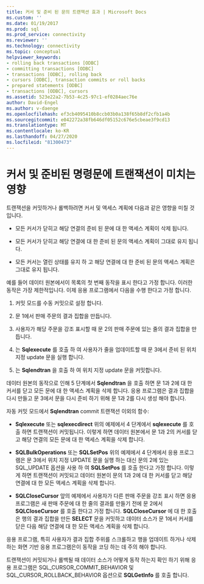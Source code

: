 ```yaml
---
title: 커서 및 준비 된 문의 트랜잭션 효과 | Microsoft Docs
ms.custom: ''
ms.date: 01/19/2017
ms.prod: sql
ms.prod_service: connectivity
ms.reviewer: ''
ms.technology: connectivity
ms.topic: conceptual
helpviewer_keywords:
- rolling back transactions [ODBC]
- committing transactions [ODBC]
- transactions [ODBC], rolling back
- cursors [ODBC], transaction commits or roll backs
- prepared statements [ODBC]
- transactions [ODBC], cursors
ms.assetid: 523e22a2-7b53-4c25-97c1-ef0284aec76e
author: David-Engel
ms.author: v-daenge
ms.openlocfilehash: ef3cb4095410b8ccb03b0a138f65b8df2cfb1a4b
ms.sourcegitcommit: e042272a38fb646df05152c676e5cbeae3f9cd13
ms.translationtype: MT
ms.contentlocale: ko-KR
ms.lasthandoff: 04/27/2020
ms.locfileid: "81300473"
---
```

# <a name="effect-of-transactions-on-cursors-and-prepared-statements"></a>커서 및 준비된 명령문에 트랜잭션이 미치는 영향
트랜잭션을 커밋하거나 롤백하려면 커서 및 액세스 계획에 다음과 같은 영향을 미칠 것입니다.  
  
-   모든 커서가 닫히고 해당 연결의 준비 된 문에 대 한 액세스 계획이 삭제 됩니다.  
  
-   모든 커서가 닫히고 해당 연결에 대 한 준비 된 문의 액세스 계획이 그대로 유지 됩니다.  
  
-   모든 커서는 열린 상태를 유지 하 고 해당 연결에 대 한 준비 된 문의 액세스 계획은 그대로 유지 됩니다.  
  
 예를 들어 데이터 원본에서이 목록의 첫 번째 동작을 표시 한다고 가정 합니다. 이러한 동작은 가장 제한적입니다. 이제 응용 프로그램에서 다음을 수행 한다고 가정 합니다.  
  
1.  커밋 모드를 수동 커밋으로 설정 합니다.  
  
2.  문 1에서 판매 주문의 결과 집합을 만듭니다.  
  
3.  사용자가 해당 주문을 강조 표시할 때 문 2의 판매 주문에 있는 줄의 결과 집합을 만듭니다.  
  
4.  는 **Sqlexecute** 를 호출 하 여 사용자가 줄을 업데이트할 때 문 3에서 준비 된 위치 지정 update 문을 실행 합니다.  
  
5.  는 **Sqlendtran** 을 호출 하 여 위치 지정 update 문을 커밋합니다.  
  
 데이터 원본의 동작으로 인해 5 단계에서 **Sqlendtran** 을 호출 하면 문 1과 2에 대 한 커서를 닫고 모든 문에 대 한 액세스 계획을 삭제 합니다. 응용 프로그램은 결과 집합을 다시 만들고 문 3에서 문을 다시 준비 하기 위해 문 1과 2를 다시 생성 해야 합니다.  
  
 자동 커밋 모드에서 **Sqlendtran** commit 트랜잭션 이외의 함수:  
  
-   **Sqlexecute** 또는 **sqlexecdirect** 위의 예제에서 4 단계에서 **sqlexecute** 를 호출 하면 트랜잭션이 커밋됩니다. 이렇게 하면 데이터 원본에서 문 1과 2의 커서를 닫고 해당 연결의 모든 문에 대 한 액세스 계획을 삭제 합니다.  
  
-   **SQLBulkOperations** 또는 **SQLSetPos** 위의 예제에서 4 단계에서 응용 프로그램은 문 3에서 위치 지정 UPDATE 문을 실행 하는 대신 문의 2에 있는 SQL_UPDATE 옵션을 사용 하 여 **SQLSetPos** 를 호출 한다고 가정 합니다. 이렇게 하면 트랜잭션이 커밋되고 데이터 원본이 문의 1과 2에 대 한 커서를 닫고 해당 연결에 대 한 모든 액세스 계획을 삭제 합니다.  
  
-   **SQLCloseCursor** 앞의 예제에서 사용자가 다른 판매 주문을 강조 표시 하면 응용 프로그램은 새 판매 주문에 대 한 줄의 결과를 만들기 전에 문 2에서 **SQLCloseCursor** 를 호출 한다고 가정 합니다. **SQLCloseCursor** 에 대 한 호출은 행의 결과 집합을 만든 **SELECT** 문을 커밋하고 데이터 소스가 문 1에서 커서를 닫은 다음 해당 연결에 대 한 모든 액세스 계획을 삭제 합니다.  
  
 응용 프로그램, 특히 사용자가 결과 집합 주위를 스크롤하고 행을 업데이트 하거나 삭제 하는 화면 기반 응용 프로그램은이 동작을 코딩 하는 데 주의 해야 합니다.  
  
 트랜잭션이 커밋되거나 롤백될 때 데이터 소스가 어떻게 동작 하는지 확인 하기 위해 응용 프로그램은 SQL_CURSOR_COMMIT_BEHAVIOR 및 SQL_CURSOR_ROLLBACK_BEHAVIOR 옵션으로 **SQLGetInfo** 를 호출 합니다.
